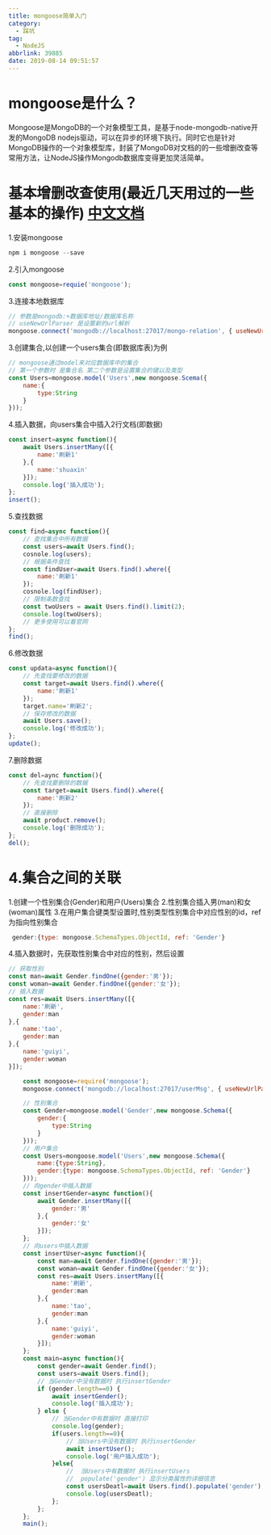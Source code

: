 ```yaml
---
title: mongoose简单入门
category:
  - 踩坑
tag:
  - NodeJS
abbrlink: 39885
date: 2019-08-14 09:51:57
---
```

# mongoose是什么？
Mongoose是MongoDB的一个对象模型工具，是基于node-mongodb-native开发的MongoDB nodejs驱动，可以在异步的环境下执行。同时它也是针对MongoDB操作的一个对象模型库，封装了MongoDB对文档的的一些增删改查等常用方法，让NodeJS操作Mongodb数据库变得更加灵活简单。
<!-- more -->
# 基本增删改查使用(最近几天用过的一些基本的操作) [中文文档](http://www.mongoosejs.net/docs/index.html)
1.安装mongoose
```javascript
npm i mongoose --save
```
2.引入mongoose
```javascript
const mongoose=requie('mongoose'); 
```
3.连接本地数据库
```javascript
// 参数是mongodb:+数据库地址/数据库名称 
// useNewUrlParser 是设置新的url解析
mongoose.connect('mongodb://localhost:27017/mongo-relation', { useNewUrlParser: true });
```
3.创建集合,以创建一个users集合(即数据库表)为例
```javascript
// mongoose通过model来对应数据库中的集合 
// 第一个参数时 是集合名 第二个参数是设置集合的键以及类型
const Users=mongoose.model('Users',new mongoose.Scema({
    name:{
        type:String
    }
}));
```
4.插入数据，向users集合中插入2行文档(即数据)
```javascript
const insert=async function(){
    await Users.insertMany([{
        name:'刷新1'
    },{
        name:'shuaxin'
    }]);
    console.log('插入成功');
};
insert();
```
5.查找数据
```javascript
const find=async function(){
    // 查找集合中所有数据
    const users=await Users.find();
    cosnole.log(users);
    // 根据条件查找
    const findUser=await Users.find().where({
        name:'刷新1'
    });
    cosnole.log(findUser);
    // 限制条数查找
    const twoUsers = await Users.find().limit(2);
    console.log(twoUsers);
    // 更多使用可以看官网
};
find();
```
6.修改数据
```javascript
const updata=async function(){
    // 先查找要修改的数据
    const target=await Users.find().where({
        name:'刷新1'
    });
    target.name='刷新2';
    // 保存修改的数据
    await Users.save();
    console.log('修改成功');
};
update();
```
7.删除数据
```javascript
const del=aync function(){
    // 先查找要删除的数据
    const target=await Users.find().where({
        name:'刷新2'
    });
    // 直接删除
    await product.remove();
    console.log('删除成功');
};
del();
```
# 4.集合之间的关联
1.创建一个性别集合(Gender)和用户(Users)集合 
2.性别集合插入男(man)和女(woman)属性
3.在用户集合键类型设置时,性别类型性别集合中对应性别的id，ref为指向性别集合

```javascript
 gender:{type: mongoose.SchemaTypes.ObjectId, ref: 'Gender'}
```
4.插入数据时，先获取性别集合中对应的性别，然后设置
```javascript
// 获取性别
const man=await Gender.findOne({gender:'男'});
const woman=await Gender.findOne({gender:'女'});
// 插入数据
const res=await Users.insertMany([{
    name:'刷新',
    gender:man
},{
    name:'tao',
    gender:man
},{
    name:'guiyi',
    gender:woman
}]);
```

```javascript
    const mongoose=require('mongoose');
    mongoose.connect('mongodb://localhost:27017/userMsg', { useNewUrlParser: true });

    // 性别集合
    const Gender=mongoose.model('Gender',new mongoose.Schema({
        gender:{
            type:String
        }
    })); 
    // 用户集合
    const Users=mongoose.model('Users',new mongoose.Schema({
        name:{type:String},
        gender:{type: mongoose.SchemaTypes.ObjectId, ref: 'Gender'}
    }));
    // 向gender中插入数据
    const insertGender=async function(){
        await Gender.insertMany([{
            gender:'男'
        },{
            gender:'女'
        }]);
    };
    // 向users中插入数据
    const insertUser=async function(){
        const man=await Gender.findOne({gender:'男'});
        const woman=await Gender.findOne({gender:'女'});
        const res=await Users.insertMany([{
            name:'刷新',
            gender:man
        },{
            name:'tao',
            gender:man
        },{
            name:'guiyi',
            gender:woman
        }]);
    };
    const main=async function(){
        const gender=await Gender.find();
        const users=await Users.find();
        // 当Gender中没有数据时 执行insertGender
        if (gender.length==0) {
            await insertGender();
            console.log('插入成功');
        } else {
            // 当Gender中有数据时 直接打印
            console.log(gender);
            if(users.length==0){
                // 当Users中没有数据时 执行insertGender
                await insertUser();
                console.log('用户插入成功');
            }else{
                //  当Users中有数据时 执行insertUsers
                //  populate('gender') 显示分类属性的详细信息
                const usersDeatl=await Users.find().populate('gender');
                console.log(usersDeatl);
            };
        };
    };
    main();
```


